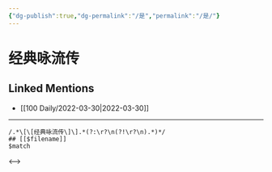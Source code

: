 ```yaml
---
{"dg-publish":true,"dg-permalink":"/是","permalink":"/是/"}
---
```


# 经典咏流传

## Linked Mentions
- [[100 Daily/2022-03-30\|2022-03-30]]


---

```expander
/.*\[\[经典咏流传\]\].*(?:\r?\n(?!\r?\n).*)*/
## [[$filename]]
$match
```

<-->
